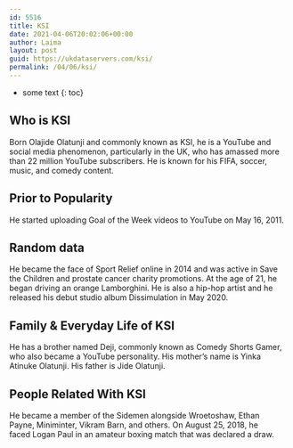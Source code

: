 ```yaml
---
id: 5516
title: KSI
date: 2021-04-06T20:02:06+00:00
author: Laima
layout: post
guid: https://ukdataservers.com/ksi/
permalink: /04/06/ksi/
---
```


* some text
{: toc}


## Who is KSI
                  
                  
                  
Born Olajide Olatunji and commonly known as KSI, he is a YouTube and social media phenomenon, particularly in the UK, who has amassed more than 22 million YouTube subscribers. He is known for his FIFA, soccer, music, and comedy content.  
                  
              
            
              
            
                
                
                
## Prior to Popularity
                  
                  
                  
He started uploading Goal of the Week videos to YouTube on May 16, 2011.
                  
              
            
              
            
                
                
                
## Random data
                  
                  
                  
He became the face of Sport Relief online in 2014 and was active in Save the Children and prostate cancer charity promotions. At the age of 21, he began driving an orange Lamborghini. He is also a hip-hop artist and he released his debut studio album Dissimulation in May 2020. 
                  
              
            
              
            
                
                
                
## Family & Everyday Life of KSI
                  
                  
                  
He has a brother named Deji, commonly known as Comedy Shorts Gamer, who also became a YouTube personality. His mother&#8217;s name is Yinka Atinuke Olatunji. His father is Jide Olatunji.
                  
              
            
              
            
                
                
                
## People Related With KSI
                  
                  
                  
He became a member of the Sidemen alongside Wroetoshaw, Ethan Payne, Miniminter, Vikram Barn, and others. On August 25, 2018, he faced Logan Paul in an amateur boxing match that was declared a draw. 
                  
              
            
              
            
                
              
            
              
              
            
            
              
            
          
          
          